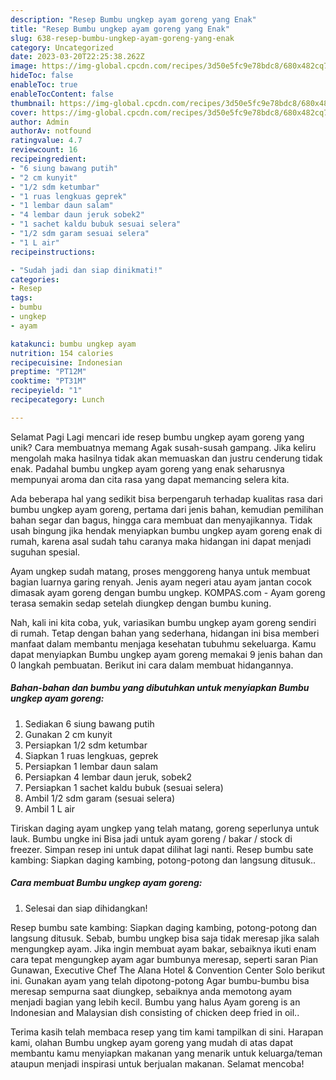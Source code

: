 ```yaml
---
description: "Resep Bumbu ungkep ayam goreng yang Enak"
title: "Resep Bumbu ungkep ayam goreng yang Enak"
slug: 638-resep-bumbu-ungkep-ayam-goreng-yang-enak
category: Uncategorized
date: 2023-03-20T22:25:38.262Z
image: https://img-global.cpcdn.com/recipes/3d50e5fc9e78bdc8/680x482cq70/bumbu-ungkep-ayam-goreng-foto-resep-utama.jpg
hideToc: false
enableToc: true
enableTocContent: false
thumbnail: https://img-global.cpcdn.com/recipes/3d50e5fc9e78bdc8/680x482cq70/bumbu-ungkep-ayam-goreng-foto-resep-utama.jpg
cover: https://img-global.cpcdn.com/recipes/3d50e5fc9e78bdc8/680x482cq70/bumbu-ungkep-ayam-goreng-foto-resep-utama.jpg
author: Admin
authorAv: notfound
ratingvalue: 4.7
reviewcount: 16
recipeingredient:
- "6 siung bawang putih"
- "2 cm kunyit"
- "1/2 sdm ketumbar"
- "1 ruas lengkuas geprek"
- "1 lembar daun salam"
- "4 lembar daun jeruk sobek2"
- "1 sachet kaldu bubuk sesuai selera"
- "1/2 sdm garam sesuai selera"
- "1 L air"
recipeinstructions:

- "Sudah jadi dan siap dinikmati!"
categories:
- Resep
tags:
- bumbu
- ungkep
- ayam

katakunci: bumbu ungkep ayam 
nutrition: 154 calories
recipecuisine: Indonesian
preptime: "PT12M"
cooktime: "PT31M"
recipeyield: "1"
recipecategory: Lunch

---
```



Selamat Pagi Lagi mencari ide resep bumbu ungkep ayam goreng yang unik? Cara membuatnya memang Agak susah-susah gampang. Jika keliru mengolah maka hasilnya tidak akan memuaskan dan justru cenderung tidak enak. Padahal bumbu ungkep ayam goreng yang enak seharusnya mempunyai aroma dan cita rasa yang dapat memancing selera kita.


Ada beberapa hal yang sedikit bisa berpengaruh terhadap kualitas rasa dari bumbu ungkep ayam goreng, pertama dari jenis bahan, kemudian pemilihan bahan segar dan bagus, hingga cara membuat dan menyajikannya. Tidak usah bingung jika hendak menyiapkan bumbu ungkep ayam goreng enak di rumah, karena asal sudah tahu caranya maka hidangan ini dapat menjadi suguhan spesial.

Ayam ungkep sudah matang, proses menggoreng hanya untuk membuat bagian luarnya garing renyah. Jenis ayam negeri atau ayam jantan cocok dimasak ayam goreng dengan bumbu ungkep. KOMPAS.com - Ayam goreng terasa semakin sedap setelah diungkep dengan bumbu kuning.


Nah, kali ini kita coba, yuk, variasikan bumbu ungkep ayam goreng sendiri di rumah. Tetap dengan bahan yang sederhana, hidangan ini bisa memberi manfaat dalam membantu menjaga kesehatan tubuhmu sekeluarga. Kamu dapat menyiapkan Bumbu ungkep ayam goreng memakai 9 jenis bahan dan 0 langkah pembuatan. Berikut ini cara dalam membuat hidangannya.

<!--inarticleads1-->

##### Bahan-bahan dan bumbu yang dibutuhkan untuk menyiapkan Bumbu ungkep ayam goreng:

1. Sediakan 6 siung bawang putih
1. Gunakan 2 cm kunyit
1. Persiapkan 1/2 sdm ketumbar
1. Siapkan 1 ruas lengkuas, geprek
1. Persiapkan 1 lembar daun salam
1. Persiapkan 4 lembar daun jeruk, sobek2
1. Persiapkan 1 sachet kaldu bubuk (sesuai selera)
1. Ambil 1/2 sdm garam (sesuai selera)
1. Ambil 1 L air


Tiriskan daging ayam ungkep yang telah matang, goreng seperlunya untuk lauk. Bumbu ungke ini Bisa jadi untuk ayam goreng / bakar / stock di freezer. Simpan resep ini untuk dapat dilihat lagi nanti. Resep bumbu sate kambing: Siapkan daging kambing, potong-potong dan langsung ditusuk.. 

<!--inarticleads2-->

##### Cara membuat Bumbu ungkep ayam goreng:


1. Selesai dan siap dihidangkan!

Resep bumbu sate kambing: Siapkan daging kambing, potong-potong dan langsung ditusuk. Sebab, bumbu ungkep bisa saja tidak meresap jika salah mengungkep ayam. Jika ingin membuat ayam bakar, sebaiknya ikuti enam cara tepat mengungkep ayam agar bumbunya meresap, seperti saran Pian Gunawan, Executive Chef The Alana Hotel &amp; Convention Center Solo berikut ini. Gunakan ayam yang telah dipotong-potong Agar bumbu-bumbu bisa meresap sempurna saat diungkep, sebaiknya anda memotong ayam menjadi bagian yang lebih kecil. Bumbu yang halus Ayam goreng is an Indonesian and Malaysian dish consisting of chicken deep fried in oil.. 

Terima kasih telah membaca resep yang tim kami tampilkan di sini. Harapan kami, olahan Bumbu ungkep ayam goreng yang mudah di atas dapat membantu kamu menyiapkan makanan yang menarik untuk keluarga/teman ataupun menjadi inspirasi untuk berjualan makanan. Selamat mencoba!
